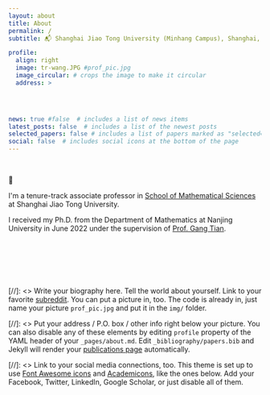 ```yaml
---
layout: about
title: About
permalink: /
subtitle: 📬 Shanghai Jiao Tong University (Minhang Campus), Shanghai, China. 

profile:
  align: right
  image: tr-wang.JPG #prof_pic.jpg
  image_circular: # crops the image to make it circular
  address: >


    

news: true #false  # includes a list of news items
latest_posts: false  # includes a list of the newest posts
selected_papers: false # includes a list of papers marked as "selected={true}"
social: false  # includes social icons at the bottom of the page
---
```


&nbsp;

👋

I'm a tenure-track associate professor in [School of Mathematical Sciences](https://math.sjtu.edu.cn) at Shanghai Jiao Tong University. 



I received my Ph.D. from the Department of Mathematics at Nanjing University in June 2022 under the supervision of [Prof. Gang Tian](http://tian.bicmr.pku.edu.cn/index.htm). 

&nbsp;

&nbsp;

&nbsp;


[//]: <> Write your biography here. Tell the world about yourself. Link to your favorite [subreddit](http://reddit.com). You can put a picture in, too. The code is already in, just name your picture `prof_pic.jpg` and put it in the `img/` folder.

[//]: <> Put your address / P.O. box / other info right below your picture. You can also disable any of these elements by editing `profile` property of the YAML header of your `_pages/about.md`. Edit `_bibliography/papers.bib` and Jekyll will render your [publications page](/al-folio/publications/) automatically.

[//]: <> Link to your social media connections, too. This theme is set up to use [Font Awesome icons](http://fortawesome.github.io/Font-Awesome/) and [Academicons](https://jpswalsh.github.io/academicons/), like the ones below. Add your Facebook, Twitter, LinkedIn, Google Scholar, or just disable all of them.
